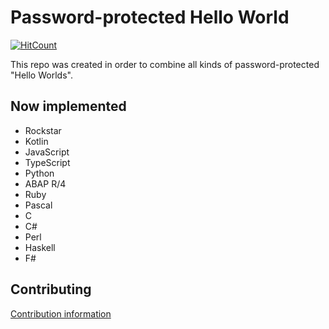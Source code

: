 # Password-protected Hello World
[![HitCount](http://hits.dwyl.io/blurtech/password-protected-hello-world.svg)](http://hits.dwyl.io/blurtech/password-protected-hello-world)

This repo was created in order to combine all kinds of password-protected "Hello Worlds". 

## Now implemented

- Rockstar
- Kotlin
- JavaScript
- TypeScript
- Python
- ABAP R/4
- Ruby
- Pascal
- C
- C#
- Perl
- Haskell
- F#

## Contributing
[Contribution information](CONTRIBUTING.md)
